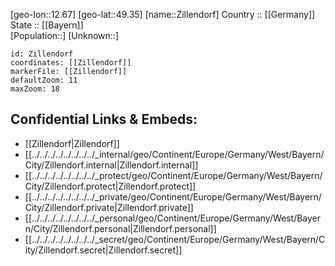 ﻿---
location: [49.35,12.67] 
mapzoom: [7,12] 
mapmarker: city 
type: City
tags:
- geo/City


SpocWebEntityId: 35832
isDeleted: false
confidential: public

---
[geo-lon::12.67] 
[geo-lat::49.35] 
[name::Zillendorf] 
Country :: [[Germany]]  
State :: [[Bayern]]  
[Population::] 
[Unknown::] 


```leaflet
id: Zillendorf
coordinates: [[Zillendorf]] 
markerFile: [[Zillendorf]] 
defaultZoom: 11 
maxZoom: 18
```


## Confidential Links & Embeds: 
- [[Zillendorf|Zillendorf]]  
- [[../../../../../../../../_internal/geo/Continent/Europe/Germany/West/Bayern/City/Zillendorf.internal|Zillendorf.internal]] 
- [[../../../../../../../../_protect/geo/Continent/Europe/Germany/West/Bayern/City/Zillendorf.protect|Zillendorf.protect]] 
- [[../../../../../../../../_private/geo/Continent/Europe/Germany/West/Bayern/City/Zillendorf.private|Zillendorf.private]] 
- [[../../../../../../../../_personal/geo/Continent/Europe/Germany/West/Bayern/City/Zillendorf.personal|Zillendorf.personal]] 
- [[../../../../../../../../_secret/geo/Continent/Europe/Germany/West/Bayern/City/Zillendorf.secret|Zillendorf.secret]] 
